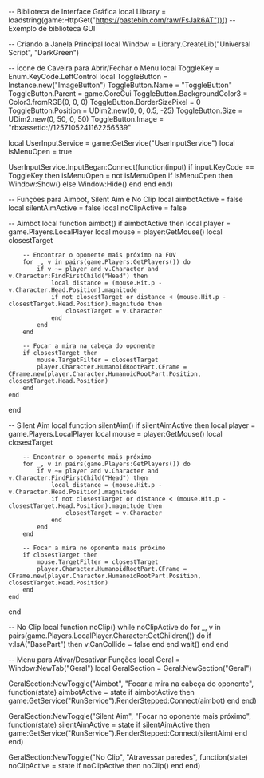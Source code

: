 -- Biblioteca de Interface Gráfica
local Library = loadstring(game:HttpGet("https://pastebin.com/raw/FsJak6AT"))() -- Exemplo de biblioteca GUI

-- Criando a Janela Principal
local Window = Library.CreateLib("Universal Script", "DarkGreen")

-- Ícone de Caveira para Abrir/Fechar o Menu
local ToggleKey = Enum.KeyCode.LeftControl
local ToggleButton = Instance.new("ImageButton")
ToggleButton.Name = "ToggleButton"
ToggleButton.Parent = game.CoreGui
ToggleButton.BackgroundColor3 = Color3.fromRGB(0, 0, 0)
ToggleButton.BorderSizePixel = 0
ToggleButton.Position = UDim2.new(0, 0, 0.5, -25)
ToggleButton.Size = UDim2.new(0, 50, 0, 50)
ToggleButton.Image = "rbxassetid://1257105241162256539"

local UserInputService = game:GetService("UserInputService")
local isMenuOpen = true

UserInputService.InputBegan:Connect(function(input)
    if input.KeyCode == ToggleKey then
        isMenuOpen = not isMenuOpen
        if isMenuOpen then
            Window:Show()
        else
            Window:Hide()
        end
    end
end)

-- Funções para Aimbot, Silent Aim e No Clip
local aimbotActive = false
local silentAimActive = false
local noClipActive = false

-- Aimbot
local function aimbot()
    if aimbotActive then
        local player = game.Players.LocalPlayer
        local mouse = player:GetMouse()
        local closestTarget

        -- Encontrar o oponente mais próximo na FOV
        for _, v in pairs(game.Players:GetPlayers()) do
            if v ~= player and v.Character and v.Character:FindFirstChild("Head") then
                local distance = (mouse.Hit.p - v.Character.Head.Position).magnitude
                if not closestTarget or distance < (mouse.Hit.p - closestTarget.Head.Position).magnitude then
                    closestTarget = v.Character
                end
            end
        end

        -- Focar a mira na cabeça do oponente
        if closestTarget then
            mouse.TargetFilter = closestTarget
            player.Character.HumanoidRootPart.CFrame = CFrame.new(player.Character.HumanoidRootPart.Position, closestTarget.Head.Position)
        end
    end
end

-- Silent Aim
local function silentAim()
    if silentAimActive then
        local player = game.Players.LocalPlayer
        local mouse = player:GetMouse()
        local closestTarget

        -- Encontrar o oponente mais próximo
        for _, v in pairs(game.Players:GetPlayers()) do
            if v ~= player and v.Character and v.Character:FindFirstChild("Head") then
                local distance = (mouse.Hit.p - v.Character.Head.Position).magnitude
                if not closestTarget or distance < (mouse.Hit.p - closestTarget.Head.Position).magnitude then
                    closestTarget = v.Character
                end
            end
        end

        -- Focar a mira no oponente mais próximo
        if closestTarget then
            mouse.TargetFilter = closestTarget
            player.Character.HumanoidRootPart.CFrame = CFrame.new(player.Character.HumanoidRootPart.Position, closestTarget.Head.Position)
        end
    end
end

-- No Clip
local function noClip()
    while noClipActive do
        for _, v in pairs(game.Players.LocalPlayer.Character:GetChildren()) do
            if v:IsA("BasePart") then
                v.CanCollide = false
            end
        end
        wait()
    end
end

-- Menu para Ativar/Desativar Funções
local Geral = Window:NewTab("Geral")
local GeralSection = Geral:NewSection("Geral")

GeralSection:NewToggle("Aimbot", "Focar a mira na cabeça do oponente", function(state)
    aimbotActive = state
    if aimbotActive then
        game:GetService("RunService").RenderStepped:Connect(aimbot)
    end
end)

GeralSection:NewToggle("Silent Aim", "Focar no oponente mais próximo", function(state)
    silentAimActive = state
    if silentAimActive then
        game:GetService("RunService").RenderStepped:Connect(silentAim)
    end
end)

GeralSection:NewToggle("No Clip", "Atravessar paredes", function(state)
    noClipActive = state
    if noClipActive then
        noClip()
    end
end)

